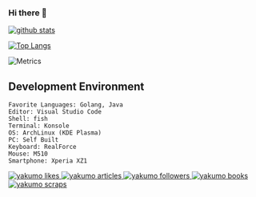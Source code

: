 ### Hi there 👋

<!--
**yakumo-saki/yakumo-saki** is a ✨ _special_ ✨ repository because its `README.md` (this file) appears on your GitHub profile.

Here are some ideas to get you started:

- 🔭 I’m currently working on ...
- 🌱 I’m currently learning ...
- 👯 I’m looking to collaborate on ...
- 🤔 I’m looking for help with ...
- 💬 Ask me about ...
- 📫 How to reach me: ...
- 😄 Pronouns: ...
- ⚡ Fun fact: ...
-->

[![github stats](https://github-readme-stats.vercel.app/api?username=yakumo-saki)](https://github.com/anuraghazra/github-readme-stats)

[![Top Langs](https://github-readme-stats.vercel.app/api/top-langs/?username=yakumo-saki)](https://github.com/anuraghazra/github-readme-stats)

![Metrics](https://metrics.lecoq.io/yakumo-saki?template=classic&languages=1&projects=1&languages.limit=8&languages.threshold=0%25&languages.colors=github&languages.sections=most-used&languages.indepth=false&languages.analysis.timeout=15&languages.categories=markup%2C%20programming&languages.recent.categories=markup%2C%20programming&languages.recent.load=300&languages.recent.days=14&projects.limit=4&projects.descriptions=false&config.timezone=Asia%2FTokyo)

## Development Environment

    Favorite Languages: Golang, Java
    Editor: Visual Studio Code
    Shell: fish
    Terminal: Konsole
    OS: ArchLinux (KDE Plasma)
    PC: Self Built
    Keyboard: RealForce
    Mouse: M510
    Smartphone: Xperia XZ1


  <!-- Like のバッジ -->
  <a href="https://zenn.dev/yakumo">
    <img src="https://zenn.badge.nikaera.com/s/yakumo/likes?style=flat" alt="yakumo likes" />
  </a>

  <!-- Articles のバッジ -->
  <a href="https://zenn.dev/yakumo/articles">
    <img src="https://zenn.badge.nikaera.com/s/yakumo/articles?style=flat" alt="yakumo articles" />
  </a>

  <!-- Followers のバッジ -->
  <a href="https://zenn.dev/yakumo/followers">
    <img src="https://zenn.badge.nikaera.com/s/yakumo/followers?style=flat" alt="yakumo followers" />
  </a>

  <!-- Books のバッジ -->
  <a href="https://zenn.dev/yakumo/books">
    <img src="https://zenn.badge.nikaera.com/s/yakumo/books?style=flat" alt="yakumo books" />
  </a>

  <!-- Scraps のバッジ -->
  <a href="https://zenn.dev/yakumo/scraps">
    <img src="https://zenn.badge.nikaera.com/s/yakumo/scraps?style=flat" alt="yakumo scraps" />
  </a>
